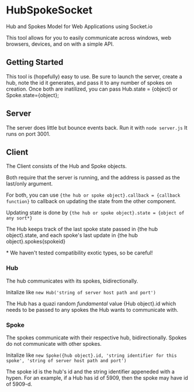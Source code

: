 # HubSpokeSocket
Hub and Spokes Model for Web Applications using Socket.io

This tool allows for you to easily communicate across windows, web browsers, devices, and on with a simple API.

## Getting Started
This tool is (hopefully) easy to use. Be sure to launch the server, create a hub, note the id it generates, and pass it to any number of spokes on creation. Once both are inatilized, you can pass Hub.state = {object} or Spoke.state={object};

## Server
The server does little but bounce events back. Run it with `node server.js`
It runs on port 3001.

## Client
The Client consists of the Hub and Spoke objects.

Both require that the server is running, and the address is passed as the last/only argument.

For both, you can use `{the hub or spoke object}.callback = {callback function}` to callback on updating the state from the other component.

Updating state is done by `{the hub or spoke object}.state = {object of any sort*}`

The Hub keeps track of the last spoke state passed in {the hub object}.state, and each spoke's last update in {the hub object}.spokes{spokeid}

\* We haven't tested compatibility exotic types, so be careful!

### Hub
The hub communicates with its spokes, bidirectionally.

Initalize like `new Hub('string of server host path and port')`

The Hub has a quazi random *fundamental* value {Hub object}.id which needs to be passed to any spokes the Hub wants to communicate with.
### Spoke
The spokes communicate with their respective hub, bidirectionally. Spokes do not communicate with other spokes.

Initalize like `new Spoke({hub object}.id, 'string identifier for this spoke', 'string of server host path and port')`

The spoke id is the hub's id and the string identifier appeneded with a hypen. For an example, if a Hub has id of 5909, then the spoke may have id of 5909-d.
